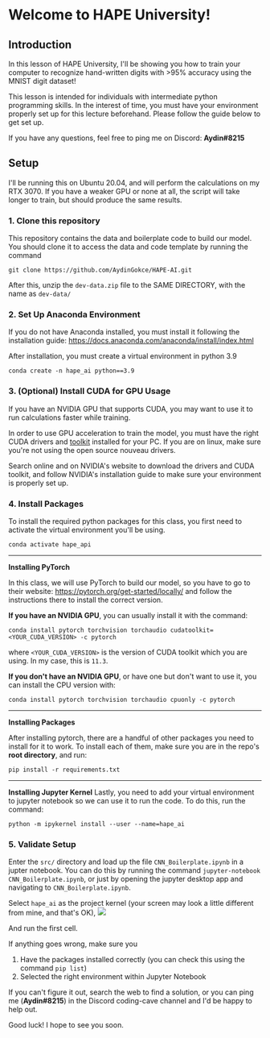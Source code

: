 ﻿# Welcome to HAPE University!

## Introduction
In this lesson of HAPE University, I'll be showing you how to train your computer to recognize hand-written digits with >95% accuracy using the MNIST digit dataset! 

This lesson is intended for individuals with intermediate python programming skills. In the interest of time, you must have your environment properly set up for this lecture beforehand. Please follow the guide below to get set up.

If you have any questions, feel free to ping me on Discord: **Aydin#8215**
## Setup
I'll be running this on Ubuntu 20.04, and  will perform the calculations on my RTX 3070. If you have a weaker GPU or none at all, the script will take longer to train, but should produce the same results. 

### 1. Clone this repository
This repository contains the data and boilerplate code to build our model. You should clone it to access the data and code template by running the command 

    git clone https://github.com/AydinGokce/HAPE-AI.git

After this, unzip the `dev-data.zip` file to the SAME DIRECTORY, with the name as `dev-data/`

### 2. Set Up Anaconda Environment
If you do not have Anaconda installed, you must install it following the installation guide: https://docs.anaconda.com/anaconda/install/index.html

After installation, you must create a virtual environment in python 3.9

    conda create -n hape_ai python==3.9


### 3. (Optional) Install CUDA for GPU Usage
If you have an NVIDIA GPU that supports CUDA, you may want to use it to run calculations faster while training.

In order to use GPU acceleration to train the model, you must have the right CUDA drivers and [toolkit](https://developer.nvidia.com/cuda-toolkit) installed for your PC. If you are on linux, make sure you're not using the open source nouveau drivers.

Search online and on NVIDIA's website to download the drivers and CUDA toolkit, and follow NVIDIA's installation guide to make sure your environment is properly set up.  

### 4. Install Packages

To install the required python packages for this class, you first need to activate the virtual environment you'll be using.

    conda activate hape_api

***
**Installing PyTorch**

In this class, we will use PyTorch to build our model, so you have to go to their website: https://pytorch.org/get-started/locally/ and follow the instructions there to install the correct version. 

**If you have an NVIDIA GPU**, you can usually install it with the command:

    conda install pytorch torchvision torchaudio cudatoolkit=<YOUR_CUDA_VERSION> -c pytorch

where `<YOUR_CUDA_VERSION>` is the version of CUDA toolkit which you are using. In my case, this is `11.3`.

**If you don't have an NVIDIA GPU**, or have one but don't want to use it, you can install the CPU version with:

    conda install pytorch torchvision torchaudio cpuonly -c pytorch

***
**Installing Packages**

After installing pytorch, there are a handful of other packages you need to install for it to work. To install each of them, make sure you are in the repo's **root directory**, and run:

    pip install -r requirements.txt
***
**Installing Jupyter Kernel**
Lastly, you need to add your virtual environment to jupyter notebook so we can use it to run the code. To do this, run the command:

    python -m ipykernel install --user --name=hape_ai

### 5. Validate Setup
Enter the `src/` directory and load up the file `CNN_Boilerplate.ipynb` in a jupter notebook. You can do this by running the command `jupyter-notebook CNN_Boilerplate.ipynb`, or just by opening the jupyter desktop app and navigating to  `CNN_Boilerplate.ipynb`.

Select `hape_ai` as the project kernel (your screen may look a little different from mine, and that's OK), 
![](https://lh3.googleusercontent.com/Hr3jflkz00AoUX1Li8OXkNxtZpLnvtgzFvJlo9rm9ifupAyNQJwkiORPunXjNWOldplb0T99_Wu7dvuSTRwxKq7hWu7iahdgHGloTKQUOoPl_RgoW4JCRuFFSrREnOEoB08656Lu5euyV6_NjvlsYxvmGe-iB1fH-uk-L0J95nf7wRspGJ2IGm8VNdztR_jXsYwyROmW3Li8gVYY8DQck-S12tJCN4I6n-CrWqlqeC7nG4At4dVO13DBVo4DU_KMQXFmnhkkQJEqHUrHgMemQ6J8ayyeW2KUcwNiD-SywMtcpC5wZ9B1-NDZyDpGASMyrFhP81edxLJwpnZhY91XgWYfyET-CCHVLxo_iD9ZOCtxFcCTJcNN66Y4A_tcsPIdRIuyW5j42nPWbgjBDdwDsz1s7fbFanWFruXuwMavkz4tU5osnS-LjFsHTLqaG5-Q-GrSP3M5SpX4t9M-qQzHtlx9heB2_bJu-Fi9jweWkw_7YE0HEUEsKvw4fFHUEx3gxnYoON4Bs7XVGV2-MB5w-0EQOtKY87KuDK1iJNn99LoqWx-CHNjI2fnHlk6_Y4chxHOwQBzf09SCoMhr2dwDDYAVnevmNWQPnlO00WEu5m9W7AvRMHcjlJkZa95Yc3jS0fBMbS_CvCzqe6BD97YLjzIOIyiHXo3Rh8w3mDo5XPR0_t8b4-DMcg9LyfGOjnBTV52acWaTw7O2gYNU6VURVrwcAtZGrAisDqHOlV9jPpqdoyJ_kbxWRGXBLdAq8fperx_YPIZGLAj7D-O1TbD5gnyU1Ki1NRHIAh26hTz4neDqRIcT313KtDuB1L6KrFE0L4zUGo_waENME-IhDqR-ZK6bFWlt9mxSY8PdReknpA=w1148-h399-no?authuser=1)

And run the first cell. 

If anything goes wrong, make sure you

 1. Have the packages installed correctly (you can check this using the command `pip list`)
 2. Selected the right environment within Jupyter Notebook 

If you can't figure it out, search the web to find a solution, or you can ping me (**Aydin#8215**) in the Discord coding-cave channel and I'd be happy to help out. 

Good luck! I hope to see you soon.
